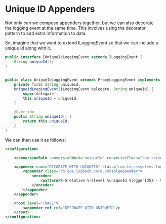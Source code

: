 # Unique ID Appenders

Not only can we compose appenders together, but we can also decorate the logging event at the same time. This involves using the decorator pattern to add extra information to data.

So, imagine that we want to extend ILoggingEvent so that we can include a unique id along with it.

```java
public interface IUniqueIdLoggingEvent extends ILoggingEvent {
    String uniqueId();
}
 
 
public class UniqueIdLoggingEvent extends ProxyLoggingEvent implements IUniqueIdLoggingEvent {
    private final String uniqueId;
    UniqueIdLoggingEvent(ILoggingEvent delegate, String uniqueId) {
        super(delegate);
        this.uniqueId = uniqueId;
    }
 
    @Override
    public String uniqueId() {
        return this.uniqueId;
    }
}
```

We can then use it as follows:

```xml
<configuration>

    <conversionRule conversionWord="uniqueId" converterClass="com.tersesystems.logback.uniqueid.UniqueIdConverter" />

    <appender name="DECORATE_WITH_UNIQUEID" class="com.tersesystems.logback.uniqueid.UniqueIdEventAppender">
        <appender class="ch.qos.logback.core.ConsoleAppender">
            <encoder>
                <pattern>%-5relative %-5level %uniqueId %logger{35} - %msg%n</pattern>
            </encoder>
        </appender>
    </appender>

    <root level="TRACE">
        <appender-ref ref="DECORATE_WITH_UNIQUEID"/>
    </root>
</configuration>
```

